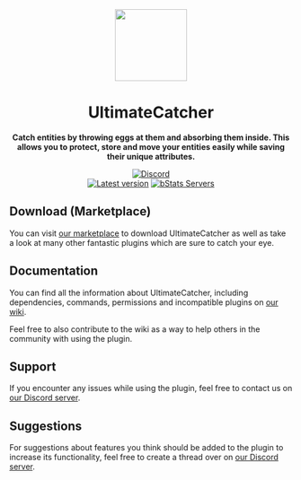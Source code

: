 <!--suppress HtmlDeprecatedAttribute -->
<div align="center">
<img src="docs/Logo.png" width="128px">

# UltimateCatcher
**Catch entities by throwing eggs at them and absorbing them inside. This allows you to protect, store and move your entities easily while saving their unique attributes.**


[![Discord][Discord shield]][Discord invite]
<br>
[![Latest version][Latest version shield]][Plugin page]
[![bStats Servers][bStats shield]][bStats page]
</div>


## Download (Marketplace)
You can visit [our marketplace][Plugin page] to download UltimateCatcher as well as take a
look at many other fantastic plugins which are sure to catch your eye.

## Documentation
You can find all the information about UltimateCatcher, including dependencies, commands, permissions and incompatible
plugins on [our wiki][Plugin wiki].

Feel free to also contribute to the wiki as a way to help others in the community with using the plugin.

## Support
If you encounter any issues while using the plugin, feel free to contact us on
[our Discord server][Discord invite].

## Suggestions
For suggestions about features you think should be added to the plugin to increase its functionality, feel free to
create a thread over on [our Discord server][Discord invite].


[Plugin page]: https://songoda.com/product/18
[Plugin wiki]: https://wiki.songoda.com/UltimateCatcher-1130f108970281f2b2c8e089490512fa
[Discord invite]: https://discord.gg/7TXM8xr2Ng

[Discord shield]: https://img.shields.io/discord/1214289374506917889?color=5865F2&label=Discord&logo=discord&logoColor=5865F2
[Latest version shield]: https://img.shields.io/badge/dynamic/xml?style=flat&color=blue&logo=github&logoColor=white&label=Latest&url=https%3A%2F%2Fraw.githubusercontent.com%2FSongoda-Plugins%2FUltimateCatcher%2Fmaster%2Fpom.xml&query=%2F*%5Blocal-name()%3D'project'%5D%2F*%5Blocal-name()%3D'version'%5D

[bStats page]: https://bstats.org/plugin/bukkit/UltimateCatcher/4802
[bStats shield]: https://img.shields.io/bstats/servers/4802?label=Servers
